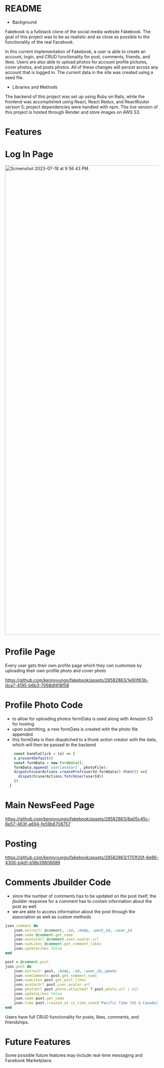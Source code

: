 # README



* Background 

Fakebook is a fullstack clone of the social media website Fakebook. The goal of this project was to be as realistic and as close as possible to the functionality of the real Facebook.

In this current implementation of Fakebook, a user is able to create an account, login, and CRUD functionality for post, comments, friends, and likes. Users are also able to upload photos for account profile pictures, cover photos, and posts photos. All of these changes will persist across any account that is logged in. The current data in the site was created using a seed file.

* Libraries and Methods 

The backend of this project was set up using Ruby on Rails, while the frontend was accomplished using React, React Redux, and ReactRouter version 5; project dependencies were handled with npm. The live version of this project is hosted through Render and store images on AWS S3.

# Features

# Log In Page
<img width="1533" alt="Screenshot 2023-07-18 at 9 56 43 PM" src="https://github.com/kennyvungo/fakebook/assets/28582863/5edc69ab-b6d6-4fa4-b458-0b37800a590b">

# Profile Page

Every user gets their own profile page which they can customize by uploading their own profile photo and cover photo

https://github.com/kennyvungo/fakebook/assets/28582863/1e90f63b-dca7-4195-b6b3-7068df418f58
# Profile Photo Code
  - to allow for uploading photos formData is used along with Amazon S3 for hosting
  - upon submitting, a new formData is created with the photo file appended
  - this formData is then dispatched to a thunk action creator with the data, which will then be passed to the backend
``` javascript
    const handleClick = (e) => {
    e.preventDefault()
    const formData = new FormData();
    formData.append('user[avatar]', photoFile);
    dispatch(userActions.createProf(userId,formData)).then(() =>{
      dispatch(userActions.fetchUser(userId))
    })
  }
```


# Main NewsFeed Page

https://github.com/kennyvungo/fakebook/assets/28582863/8a05c45c-8e57-463f-a694-fe59b6708757



# Posting 

https://github.com/kennyvungo/fakebook/assets/28582863/1751f20f-8e86-4306-b4d1-b18b39806689

# Comments Jbuilder Code
  - since the number of comments has to be updated on the post itself, the jbuilder response for a comment has to contain information about the post as well
  - we are able to access information about the post through the association as well as custom methods
``` ruby
json.comment do 
    json.extract! @comment, :id, :body, :post_id, :user_id
    json.name @comment.get_name
    json.avatarUrl @comment.user.avatar.url
    json.numLikes @comment.get_comment_likes
    json.updateLikes false
end

post = @comment.post
json.post do 
    json.extract! post, :body, :id, :user_id,:photo
    json.numComments post.get_comment_nums
    json.numLikes post.get_post_likes
    json.avatarUrl post.user.avatar.url
    json.photoUrl post.photo.attached? ? post.photo.url : nil
    json.updateLikes false
    json.name post.get_name
    json.time post.created_at.in_time_zone('Pacific Time (US & Canada)').strftime("%B %d %Y %I:%M %p")
end
```

Users have full CRUD functionality for posts, likes, comments, and friendships.


# Future Features
  Some possible future features may include real-time messaging and Facebook Marketplace.
